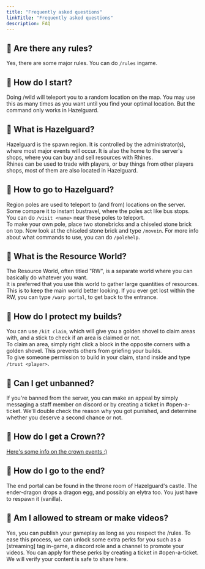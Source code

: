 ```yaml
---
title: "Frequently asked questions"
linkTitle: "Frequently asked questions"
description: FAQ
---
```


## 🔹 Are there any rules?
Yes, there are some major rules. You can do `/rules` ingame.

## 🔹 How do I start?
Doing /wild will teleport you to a random location on the map. You may use this as many times as you want until you find your optimal location. But the command only works in Hazelguard.

## 🔹 What is Hazelguard?  
Hazelguard is the spawn region. It is controlled by the administrator(s), where most major events will occur.
It is also the home to the server's shops, where you can buy and sell resources with Rhines.  
Rhines can be used to trade with players, or buy things from other players shops, most of them are also located in Hazelguard.

## 🔹 How to go to Hazelguard?  
Region poles are used to teleport to (and from) locations on the server. Some compare it to instant bustravel, where the poles act like bus stops. You can do `/visit <name>` near these poles to teleport.  
To make your own pole, place two stonebricks and a chiseled stone brick on top. Now look at the chiseled stone brick and type `/movein`.
For more info about what commands to use, you can do `/polehelp`.

## 🔹 What is the Resource World?
The Resource World, often titled "RW", is a separate world where you can basically do whatever you want.  
It is preferred that you use this world to gather large quantities of resources.  
This is to keep the main world better looking. If you ever get lost within the RW, you can type `/warp portal`, to get back to the entrance.

## 🔹 How do I protect my builds?
You can use `/kit claim`, which will give you a golden shovel to claim areas with, and a stick to check if an area is claimed or not.  
To claim an area, simply right click a block in the opposite corners with a golden shovel. This prevents others from griefing your builds.  
To give someone permission to build in your claim, stand inside and type `/trust <player>`.

## 🔹 Can I get unbanned?
If you're banned from the server, you can make an appeal by simply messaging a staff member on discord or by creating a ticket in #open-a-ticket. We'll double check the reason why you got punished, and determine whether you deserve a second chance or not.

## 🔸 How do I get a Crown??
[Here's some info on the crown events :)](/wiki/crown_events)

## 🔹 How do I go to the end?

The end portal can be found in the throne room of Hazelguard's castle. The ender-dragon drops a dragon egg, and possibly an elytra too. You just have to respawn it (vanilla).

## 🔹 Am I allowed to stream or make videos?
Yes, you can publish your gameplay as long as you respect the /rules. To ease this process, we can unlock some extra perks for you such as a [streaming] tag in-game, a discord role and a channel to promote your videos. You can apply for these perks by creating a ticket in #open-a-ticket. We will verify your content is safe to share here.